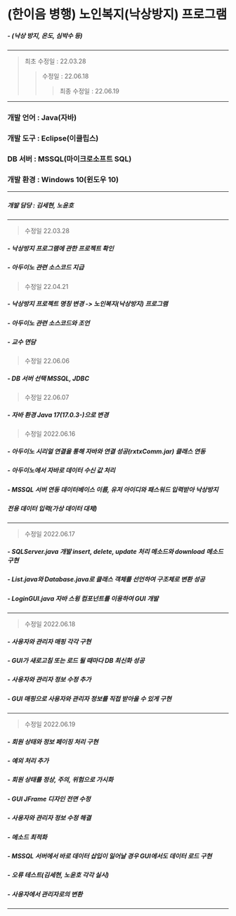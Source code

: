  # (한이음 병행) 노인복지(낙상방지) 프로그램
 ##### - (낙상 방지, 온도, 심박수 등)
---
> 최초 수정일 : 22.03.28
>> 수정일 : 22.06.18
>>> 최종 수정일 : 22.06.19
---
### 개발 언어 : Java(자바)
### 개발 도구 : Eclipse(이클립스)
### DB 서버 : MSSQL(마이크로소프트 SQL)
### 개발 환경 : Windows 10(윈도우 10)
---
##### 개발 담당 : 김세현, 노윤호
---
> 수정일 22.03.28
##### - 낙상방지 프로그램에 관한 프로젝트 확인
##### - 아두이노 관련 소스코드 지급
> 수정일 22.04.21
##### - 낙상방지 프로젝트 명칭 변경 -> 노인복지(낙상방지) 프로그램
##### - 아두이노 관련 소스코드와 조언
##### - 교수 면담
> 수정일 22.06.06
##### - DB 서버 선택 MSSQL, JDBC
> 수정일 22.06.07
##### - 자바 환경 Java 17(17.0.3-)으로 변경
> 수정일 2022.06.16
##### - 아두이노 시리얼 연결을 통해 자바와 연결 성공(rxtxComm.jar) 클래스 연동
##### - 아두이노에서 자바로 데이터 수신 값 처리 
##### - MSSQL 서버 연동 데이터베이스 이름, 유저 아이디와 패스워드 입력받아 낙상방지
#####   전용 데이터 입력(가상 데이터 대체)
---
> 수정일 2022.06.17
##### - SQLServer.java 개발 insert, delete, update 처리 메소드와 download 메소드 구현
##### - List.java와 Database.java로 클래스 객체를 선언하여 구조체로 변환 성공
##### - LoginGUI.java 자바 스윙 컴포넌트를 이용하여 GUI 개발
---
> 수정일 2022.06.18
##### - 사용자와 관리자 매핑 각각 구현
##### - GUI가 새로고침 또는 로드 될 때마다 DB 최신화 성공
##### - 사용자와 관리자 정보 수정 추가
##### - GUI 매핑으로 사용자와 관리자 정보를 직접 받아올 수 있게 구현
---
> 수정일 2022.06.19
##### - 회원 상태와 정보 페이징 처리 구현
##### - 예외 처리 추가
##### - 회원 상태를 정상, 주의, 위험으로 가시화
##### - GUI JFrame 디자인 전면 수정
##### - 사용자와 관리자 정보 수정 해결
##### - 메소드 최적화
##### - MSSQL 서버에서 바로 데이터 삽입이 일어날 경우 GUI에서도 데이터 로드 구현
##### - 오류 테스트(김세현, 노윤호 각각 실시)
##### - 사용자에서 관리자로의 변환 
---

